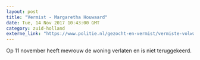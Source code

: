 ```yaml
---
layout: post
title: "Vermist - Margaretha Houwaard"
date: Tue, 14 Nov 2017 10:43:00 GMT
category: zuid-holland
externe_link: "https://www.politie.nl/gezocht-en-vermist/vermiste-volwassenen/2017/november/margaretha-houwaard.html"
---
```


Op 11 november heeft mevrouw de woning verlaten en is niet teruggekeerd.
